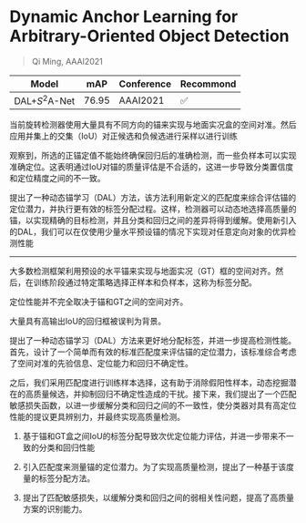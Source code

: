 # Dynamic Anchor Learning for Arbitrary-Oriented Object Detection

> Qi Ming, AAAI2021

|Model|mAP|Conference|Recommond|
|--|--|--|--|
|DAL+$S^2$A-Net|76.95|AAAI2021|:white_check_mark:|

当前旋转检测器使用大量具有不同方向的锚来实现与地面实况盒的空间对准。然后应用并集上的交集（IoU）对正候选和负候选进行采样以进行训练

观察到，所选的正锚定值不能始终确保回归后的准确检测，而一些负样本可以实现准确定位。这表明通过IoU对锚的质量评估是不合适的，这进一步导致分类置信度和定位精度之间的不一致。

提出了一种动态锚学习（DAL）方法，该方法利用新定义的匹配度来综合评估锚的定位潜力，并执行更有效的标签分配过程。这样，检测器可以动态地选择高质量的锚，以实现精确的目标检测，并且分类和回归之间的差异将得到缓解。使用新引入的DAL，我们可以在仅使用少量水平预设锚的情况下实现对任意定向对象的优异检测性能

---

大多数检测框架利用预设的水平锚来实现与地面实况（GT）框的空间对齐。然后，在训练阶段通过特定策略选择正样本和负样本，这称为标签分配。

定位性能并不完全取决于锚和GT之间的空间对齐。

大量具有高输出IoU的回归框被误判为背景。

提出了一种动态锚学习（DAL）方法来更好地分配标签，并进一步提高检测性能。首先，设计了一个简单而有效的标准匹配度来评估锚的定位潜力，该标准综合考虑了空间对准的先验信息、定位能力和回归不确定性。

之后，我们采用匹配度进行训练样本选择，这有助于消除假阳性样本，动态挖掘潜在的高质量候选，并抑制回归不确定性造成的干扰。接下来，我们提出了一个匹配敏感损失函数，以进一步缓解分类和回归之间的不一致性，使分类器对具有高定位性能的提议更具辨别力，并最终实现高质量检测。

1. 基于锚和GT盒之间IoU的标签分配导致次优定位能力评估，并进一步带来不一致的分类和回归性能

2. 引入匹配度来测量锚的定位潜力。为了实现高质量检测，提出了一种基于该度量的标签分配方法。

3. 提出了匹配敏感损失，以缓解分类和回归之间的弱相关性问题，提高了高质量方案的识别能力。
